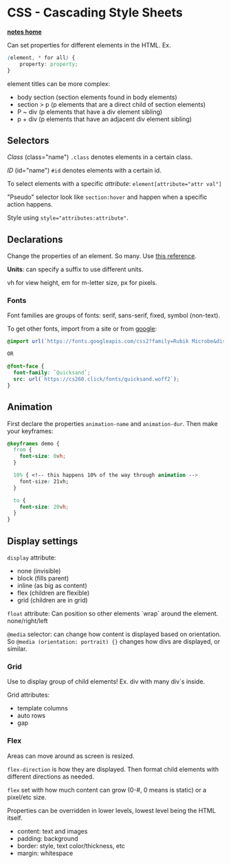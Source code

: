 # CSS - Cascading Style Sheets
[**notes home**](../notes.md)

Can set properties for different elements in the HTML. Ex.

```css
(element, * for all) {
    property: property;
}
```

element titles can be more complex:
* body section (section elements found in body elements)
* section > p (p elements that are a direct child of section elements)
* P ~ div (p elements that have a div element sibling)
* p + div (p elements that have an adjacent div element sibling)

## Selectors

*Class* (class="name")
`.class` denotes elements in a certain class.

*ID* (id="name")
`#id` denotes elements with a certain id.

To select elements with a specific *attribute*:
`element[attribute="attr val"]`

"Pseudo" selector look like `section:hover` and happen when a specific action happens.

Style using `style="attributes:attribute"`.

## Declarations
Change the properties of an element. So many. Use [this reference](https://learn.cs260.click/page/css/declarations/declarations_md).

**Units**: can specify a suffix to use different units.

vh for view height, em for m-letter size, px for pixels.

### Fonts
Font families are groups of fonts: serif, sans-serif, fixed, symbol (non-text).

To get other fonts, import from a site or from [google](https://fonts.google.com/):
```css
@import url(`https://fonts.googleapis.com/css2?family=Rubik Microbe&display=swap`);

OR

@font-face {
  font-family: `Quicksand`;
  src: url(`https://cs260.click/fonts/quicksand.woff2`);
}
```

## Animation
First declare the properties `animation-name` and `animation-dur`.
Then make your keyframes:

```css
@keyframes demo {
  from {
    font-size: 0vh;
  }

  10% { <!-- this happens 10% of the way through animation -->
    font-size: 21vh;
  }

  to {
    font-size: 20vh;
  }
}
```

## Display settings
`display` attribute:
* none (invisible)
* block (fills parent)
* inline (as big as content)
* flex (children are flexible)
* grid (children are in grid)

`float` attribute:
Can position so other elements \`wrap\` around the element. none/right/left

`@media` selector: can change how content is displayed based on orientation.
So `@media (orientation: portrait) {}` changes how divs are displayed, or similar.

### Grid
Use to display group of child elements! Ex. div with many div`s inside.

Grid attributes:
* template columns
* auto rows
* gap

### Flex
Areas can move around as screen is resized.

`flex-direction` is how they are displayed. Then format child elements with different directions as needed.

`flex` set with how much content can grow (0-#, 0 means is static) or a pixel/etc size.

Properties can be overridden in lower levels, lowest level being the HTML itself.

* content: text and images
* padding: background
* border: style, text color/thickness, etc
* margin: whitespace


